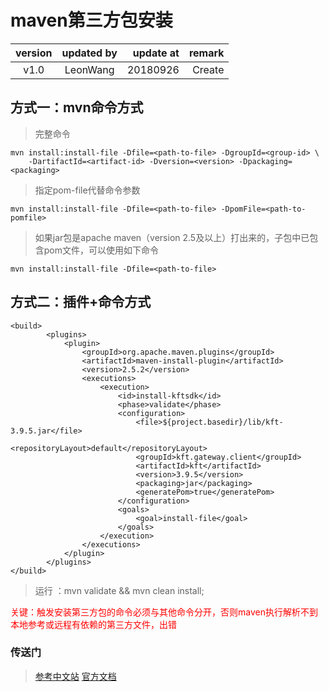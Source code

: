 # maven第三方包安装

| version  | updated by  | update at | remark |
|:-------------: |:---------------:| -------------:|-------------:|
| v1.0      | LeonWang |         20180926 | Create

## 方式一：mvn命令方式

>完整命令

```mvn
mvn install:install-file -Dfile=<path-to-file> -DgroupId=<group-id> \
    -DartifactId=<artifact-id> -Dversion=<version> -Dpackaging=<packaging>
```

>指定pom-file代替命令参数

```mvn
mvn install:install-file -Dfile=<path-to-file> -DpomFile=<path-to-pomfile>
```

> 如果jar包是apache maven（version 2.5及以上）打出来的，子包中已包含pom文件，可以使用如下命令

```mvn
mvn install:install-file -Dfile=<path-to-file>
```

## 方式二：插件+命令方式

```mvn
<build>
        <plugins>
            <plugin>
                <groupId>org.apache.maven.plugins</groupId>
                <artifactId>maven-install-plugin</artifactId>
                <version>2.5.2</version>
                <executions>
                    <execution>
                        <id>install-kftsdk</id>
                        <phase>validate</phase>
                        <configuration>
                            <file>${project.basedir}/lib/kft-3.9.5.jar</file>
                            <repositoryLayout>default</repositoryLayout>
                            <groupId>kft.gateway.client</groupId>
                            <artifactId>kft</artifactId>
                            <version>3.9.5</version>
                            <packaging>jar</packaging>
                            <generatePom>true</generatePom>
                        </configuration>
                        <goals>
                            <goal>install-file</goal>
                        </goals>
                    </execution>
                </executions>
            </plugin>
        </plugins>
</build>
```

> 运行 ：mvn validate && mvn clean install;

<font color=red>关键：触发安装第三方包的命令必须与其他命令分开，否则maven执行解析不到本地参考或远程有依赖的第三方文件，出错</font>

### 传送门

> [参考中文站](https://www.yiibai.com/maven/install-project-into-maven-local-repository.html)
> [官方文档](http://maven.apache.org/users/index.html)